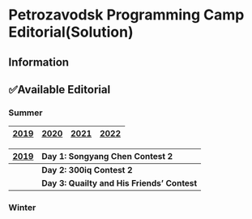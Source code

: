 # Petrozavodsk Programming Camp Editorial(Solution)


## Information


## ✅Available Editorial
### Summer
| [2019](../../tree/main/Summer%202019) | [2020](../../tree/main/Summer%202020) | [2021](../../tree/main/Summer%202021) | [2022](../../tree/main/Summer%202022) |
|------|------|------|------|

| [2019](../../tree/main/Summer%202019) | Day 1: Songyang Chen Contest 2 |
|:---|:---|
| | **Day 2: 300iq Contest 2** |
| | **Day 3: Quailty and His Friends’ Contest** |
### Winter
